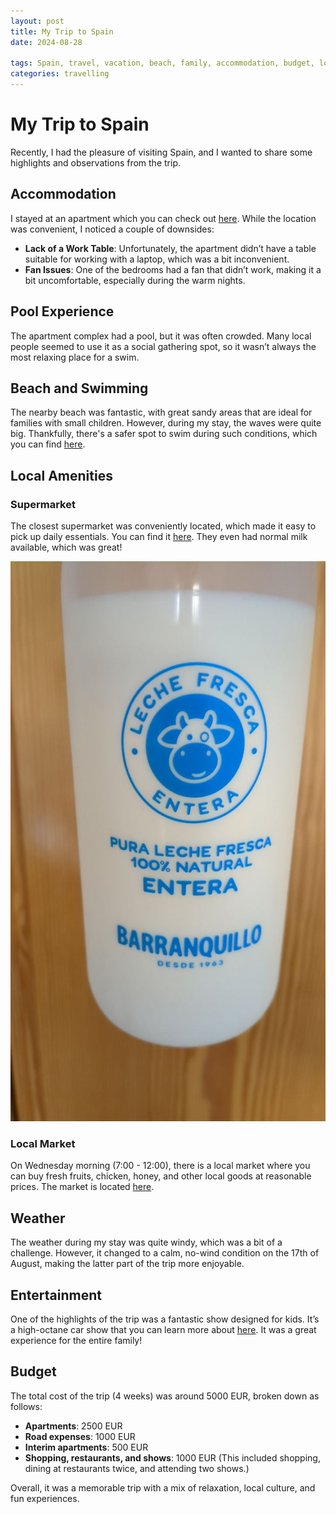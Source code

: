 ```yaml
---
layout: post
title: My Trip to Spain
date: 2024-08-28

tags: Spain, travel, vacation, beach, family, accommodation, budget, local market, entertainment, summer, outdoor
categories: travelling
---
```


# My Trip to Spain

Recently, I had the pleasure of visiting Spain, and I wanted to share some highlights and observations from the trip.

## Accommodation

I stayed at an apartment which you can check out [here](http://www.justaapartamento.com/). While the location was convenient, I noticed a couple of downsides:
- **Lack of a Work Table**: Unfortunately, the apartment didn’t have a table suitable for working with a laptop, which was a bit inconvenient.
- **Fan Issues**: One of the bedrooms had a fan that didn’t work, making it a bit uncomfortable, especially during the warm nights.

## Pool Experience

The apartment complex had a pool, but it was often crowded. Many local people seemed to use it as a social gathering spot, so it wasn’t always the most relaxing place for a swim.

## Beach and Swimming

The nearby beach was fantastic, with great sandy areas that are ideal for families with small children. However, during my stay, the waves were quite big. Thankfully, there's a safer spot to swim during such conditions, which you can find [here](https://www.openstreetmap.org/#map=19/38.032165/-0.651117).

## Local Amenities

### Supermarket

The closest supermarket was conveniently located, which made it easy to pick up daily essentials. You can find it [here](https://www.openstreetmap.org/node/7126908485#map=19/38.025324/-0.654105&layers=N). They even had normal milk available, which was great!

![example](./images/image_1724359267933_0.png)

### Local Market

On Wednesday morning (7:00 - 12:00), there is a local market where you can buy fresh fruits, chicken, honey, and other local goods at reasonable prices. The market is located [here](https://www.openstreetmap.org/search?lat=38.024076&lon=-0.654880#map=19/38.024075/-0.654880&layers=N).

## Weather

The weather during my stay was quite windy, which was a bit of a challenge. However, it changed to a calm, no-wind condition on the 17th of August, making the latter part of the trip more enjoyable.

## Entertainment

One of the highlights of the trip was a fantastic show designed for kids. It’s a high-octane car show that you can learn more about [here](https://costablancakids.com/high-octane-car-show-for-kids-in-costa-blanca/). It was a great experience for the entire family!

## Budget

The total cost of the trip (4 weeks) was around 5000 EUR, broken down as follows:
- **Apartments**: 2500 EUR
- **Road expenses**: 1000 EUR
- **Interim apartments**: 500 EUR
- **Shopping, restaurants, and shows**: 1000 EUR (This included shopping, dining at restaurants twice, and attending two shows.)

Overall, it was a memorable trip with a mix of relaxation, local culture, and fun experiences.
